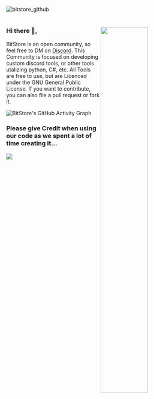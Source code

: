 ![bitstore_github](https://user-images.githubusercontent.com/74594229/183740249-9f5d1dc0-d880-4f32-a85e-effa0d44707f.png)

<h1></h1>


<img width="50%" align="right" src="https://github-readme-stats.vercel.app/api?username=DaniEnsi&count_private=true&include_all_commits=true&show_icons=true&hide_border=true&bg_color=22272e&text_color=adbac7&title_color=adbac7&icon_color=656d78&custom_title=BitStore's%20GitHub%20Stats">

### Hi there 👋,
BitStore is an open community, so feel free to DM on <a href="https://google.com">Discord</a>. This Community is focused on developing custom discord tools, or other tools utalizing python, C#, etc. All Tools are free to use, but are Licenced under the GNU General Public License. If you want to contribute, you can also file a pull request or fork it.  

![BitStore's GitHub Activity Graph](https://activity-graph.herokuapp.com/graph?username=DaniEnsi&hide_border=true&bg_color=22272e&color=adbac7&line=656d78&custom_title=BitStore's%20Contribution%20Graph&points=adbac7")

### Please give Credit when using our code as we spent a lot of time creating it...

![](https://hit.yhype.me/github/profile?user_id=74594229)

